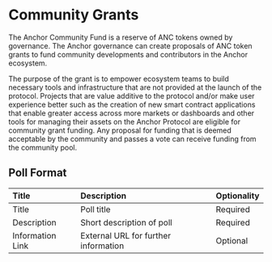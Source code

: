 # Community Grants

The Anchor Community Fund is a reserve of ANC tokens owned by governance. The Anchor governance can create proposals of ANC token grants to fund community developments and contributors in the Anchor ecosystem.

The purpose of the grant is to empower ecosystem teams to build necessary tools and infrastructure that are not provided at the launch of the protocol. Projects that are value additive to the protocol and/or make user experience better such as the creation of new smart contract applications that enable greater access across more markets or dashboards and other tools for managing their assets on the Anchor Protocol are eligible for community grant funding. Any proposal for funding that is deemed acceptable by the community and passes a vote can receive funding from the community pool. 

## Poll Format

| Title | Description | Optionality |
| :--- | :--- | :--- |
| Title | Poll title | Required |
| Description | Short description of poll | Required |
| Information Link | External URL for further information | Optional |

